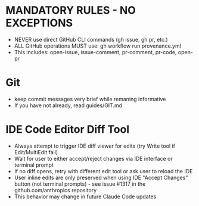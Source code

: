 # MANDATORY RULES - NO EXCEPTIONS
- NEVER use direct GitHub CLI commands (gh issue, gh pr, etc.)
- ALL GitHub operations MUST use: gh workflow run provenance.yml
- This includes: open-issue, issue-comment, pr-comment, pr-code, open-pr

# Git
- keep commit messages very brief while remaning informative
- If you have not already, read guides/GIT.md
# IDE Code Editor Diff Tool
- Always attempt to trigger IDE diff viewer for edits (try Write tool if Edit/MultiEdit fail)
- Wait for user to either accept/reject changes via IDE interface or terminal prompt
- If no diff opens, retry with different edit tool or ask user to reload the IDE
- User inline edits are only preserved when using IDE "Accept Changes" button (not terminal prompts) - see issue #1317 in the github.com/anthropics repository
- This behavior may change in future Claude Code updates